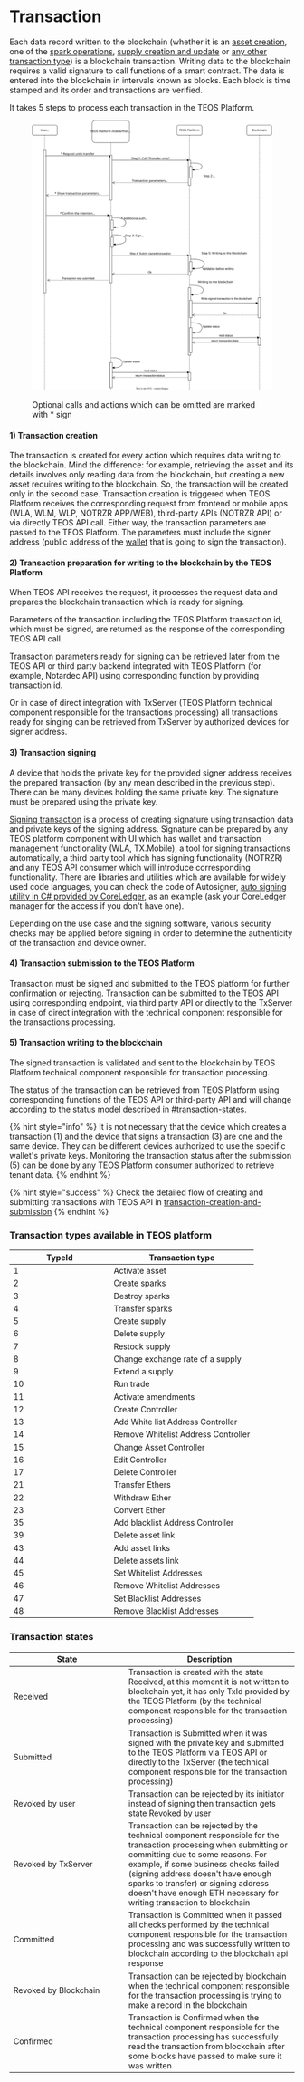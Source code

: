 # Transaction

Each data record written to the blockchain (whether it is an [asset creation](asset.md), one of the [spark operations](spark.md#spark-operations), [supply creation and update](supply.md) or [any other transaction type](transaction.md#transaction-types-available-in-teos-platform)) is a blockchain transaction. Writing data to the blockchain requires a valid signature to call functions of a smart contract. The data is entered into the blockchain in intervals known as blocks. Each block is time stamped and its order and transactions are verified.

It takes 5 steps to process each transaction in the TEOS Platform.

<figure><img src="../../.gitbook/assets/Untitled.drawio.svg" alt=""><figcaption><p>Optional calls and actions which can be omitted are marked with * sign</p></figcaption></figure>

#### 1) Transaction creation

The transaction is created for every action which requires data writing to the blockchain. Mind the difference: for example, retrieving the asset and its details involves only reading data from the blockchain, but creating a new asset requires writing to the blockchain. So, the transaction will be created only in the second case. Transaction creation is triggered when TEOS Platform receives the corresponding request from frontend or mobile apps (WLA, WLM, WLP, NOTRZR APP/WEB), third-party APIs (NOTRZR API) or via directly TEOS API call. Either way, the transaction parameters are passed to the TEOS Platform. The parameters must include the signer address (public address of the [wallet](wallet.md) that is going to sign the transaction).

#### 2) Transaction preparation for writing to the blockchain by the TEOS Platform

When TEOS API receives the request, it processes the request data and prepares the blockchain transaction which is ready for signing.

Parameters of the transaction including the TEOS Platform transaction id, which must be signed, are returned as the response of the corresponding TEOS API call.

Transaction parameters ready for signing can be retrieved later from the TEOS API or third party backend integrated with TEOS Platform (for example, Notardec API) using corresponding function by providing transaction id.

Or in case of direct integration with TxServer (TEOS Platform technical component responsible for the transactions processing) all transactions ready for singing can be retrieved from TxServer by authorized devices for signer address.

#### 3) Transaction signing

A device that holds the private key for the provided signer address receives the prepared transaction (by any mean described in the previous step). There can be many devices holding the same private key. The signature must be prepared using the private key.

[Signing transaction](https://ethereum.org/en/developers/docs/transactions/) is a process of creating signature using transaction data and private keys of the signing address. Signature can be prepared by any TEOS platform component with UI which has wallet and transaction management functionality (WLA, TX.Mobile), a tool for signing transactions automatically, a third party tool which has signing functionality (NOTRZR) and any TEOS API consumer which will introduce corresponding functionality. There are libraries and utilities which are available for widely used code languages, you can check the code of Autosigner, [auto signing utility in C# provided by CoreLedger](https://github.com/CoreLedger-TEOS/teos-autosigner), as an example (ask your CoreLedger manager for the access if you don't have one).

Depending on the use case and the signing software, various security checks may be applied before signing in order to determine the authenticity of the transaction and device owner.

#### 4) Transaction submission to the TEOS Platform

Transaction must be signed and submitted to the TEOS platform for further confirmation or rejecting. Transaction can be submitted to the TEOS API using corresponding endpoint, via third party API or directly to the TxServer in case of direct integration with the technical component responsible for the transactions processing.

#### 5) Transaction writing to the blockchain

The signed transaction is validated and sent to the blockchain by TEOS Platform technical component responsible for transaction processing.

The status of the transaction can be retrieved from TEOS Platform using corresponding functions of the TEOS API or third-party API and will change according to the status model described in [#transaction-states](transaction.md#transaction-states "mention").

{% hint style="info" %}
It is not necessary that the device which creates a transaction (1) and the device that signs a transaction (3) are one and the same device. They can be different devices authorized to use the specific wallet's private keys. Monitoring the transaction status after the submission (5) can be done by any TEOS Platform consumer authorized to retrieve tenant data.
{% endhint %}

{% hint style="success" %}
Check the detailed flow of creating and submitting transactions with TEOS API in [transaction-creation-and-submission](../../overview/dealing-with-blockchain-transactions/transaction-creation-and-submission/ "mention")
{% endhint %}

### Transaction types available in TEOS platform

<table><thead><tr><th width="163.14285714285717">TypeId</th><th>Transaction type</th></tr></thead><tbody><tr><td>1</td><td>Activate asset</td></tr><tr><td>2</td><td>Create sparks</td></tr><tr><td>3</td><td>Destroy sparks</td></tr><tr><td>4</td><td>Transfer sparks</td></tr><tr><td>5</td><td>Create supply</td></tr><tr><td>6</td><td>Delete supply</td></tr><tr><td>7</td><td>Restock supply</td></tr><tr><td>8</td><td>Change exchange rate of a supply</td></tr><tr><td>9</td><td>Extend a supply</td></tr><tr><td>10</td><td>Run trade</td></tr><tr><td>11</td><td>Activate amendments</td></tr><tr><td>12</td><td>Create Controller</td></tr><tr><td>13</td><td>Add White list Address Controller</td></tr><tr><td>14</td><td>Remove Whitelist Address Controller</td></tr><tr><td>15</td><td>Change Asset Controller</td></tr><tr><td>16</td><td>Edit Controller</td></tr><tr><td>17</td><td>Delete Controller</td></tr><tr><td>21</td><td>Transfer Ethers</td></tr><tr><td>22</td><td>Withdraw Ether</td></tr><tr><td>23</td><td>Convert Ether</td></tr><tr><td>35</td><td> Add blacklist Address Controller</td></tr><tr><td>39</td><td>Delete asset link</td></tr><tr><td>43</td><td>Add asset links</td></tr><tr><td>44</td><td>Delete assets link</td></tr><tr><td>45</td><td>Set Whitelist Addresses</td></tr><tr><td>46</td><td>Remove Whitelist Addresses</td></tr><tr><td>47</td><td>Set Blacklist Addresses</td></tr><tr><td>48</td><td>Remove Blacklist Addresses</td></tr></tbody></table>

### Transaction states

<table><thead><tr><th width="189.5">State</th><th>Description</th></tr></thead><tbody><tr><td>Received</td><td>Transaction is created with the state Received, at this moment it is not written to blockchain yet, it has only TxId provided by the TEOS Platform (by the technical component responsible for the transaction processing)</td></tr><tr><td>Submitted</td><td>Transaction is Submitted when it was signed with the private key and submitted to the TEOS Platform via TEOS API or directly to the TxServer (the technical component responsible for the transaction processing)</td></tr><tr><td>Revoked by user</td><td>Transaction can be rejected by its initiator instead of signing then transaction gets state Revoked by user</td></tr><tr><td>Revoked by TxServer</td><td>Transaction can be rejected by the technical component responsible for the transaction processing when submitting or committing due to some reasons. For example, if some business checks failed (signing address doesn't have enough sparks to transfer) or signing address doesn't have enough ETH necessary for writing transaction to blockchain</td></tr><tr><td>Committed</td><td>Transaction is Committed when it passed all checks performed by the technical component responsible for the transaction processing and was successfully written to blockchain according to the blockchain api response</td></tr><tr><td>Revoked by Blockchain</td><td>Transaction can be rejected by blockchain when the technical component responsible for the transaction processing is trying to make a record in the blockchain</td></tr><tr><td>Confirmed</td><td>Transaction is Confirmed when the technical component responsible for the transaction processing has successfully read the transaction from blockchain after some blocks have passed to make sure it was written</td></tr></tbody></table>
